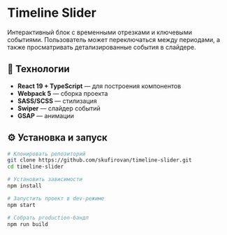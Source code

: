 # Timeline Slider

Интерактивный блок с временными отрезками и ключевыми событиями. Пользователь может переключаться между периодами, а также просматривать детализированные события в слайдере.

## 🚀 Технологии

- **React 19 + TypeScript** — для построения компонентов
- **Webpack 5** — сборка проекта
- **SASS/SCSS** — стилизация
- **Swiper** — слайдер событий
- **GSAP** — анимации

## ⚙️ Установка и запуск

```bash
# Клонировать репозиторий
git clone https://github.com/skufirovan/timeline-slider.git
cd timeline-slider

# Установить зависимости
npm install

# Запустить проект в dev-режиме
npm start

# Собрать production-бандл
npm run build
```
